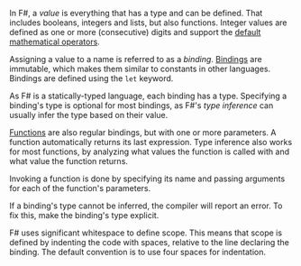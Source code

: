 In F#, a _value_ is everything that has a type and can be defined. That includes booleans, integers and lists, but also functions. Integer values are defined as one or more (consecutive) digits and support the [default mathematical operators][operators].

Assigning a value to a name is referred to as a _binding_. [Bindings][bindings] are immutable, which makes them similar to constants in other languages. Bindings are defined using the `let` keyword.

As F# is a statically-typed language, each binding has a type. Specifying a binding's type is optional for most bindings, as F#'s _type inference_ can usually infer the type based on their value.

[Functions][functions] are also regular bindings, but with one or more parameters. A function automatically returns its last expression. Type inference also works for most functions, by analyzing what values the function is called with and what value the function returns.

Invoking a function is done by specifying its name and passing arguments for each of the function's parameters.

If a binding's type cannot be inferred, the compiler will report an error. To fix this, make the binding's type explicit.

F# uses significant whitespace to define scope. This means that scope is defined by indenting the code with spaces, relative to the line declaring the binding. The default convention is to use four spaces for indentation.

[bindings]: https://docs.microsoft.com/en-us/dotnet/fsharp/language-reference/values/#binding-a-value
[functions]: https://docs.microsoft.com/en-us/dotnet/fsharp/language-reference/functions/#remarks
[operators]: https://docs.microsoft.com/en-us/dotnet/fsharp/language-reference/symbol-and-operator-reference/arithmetic-operators
